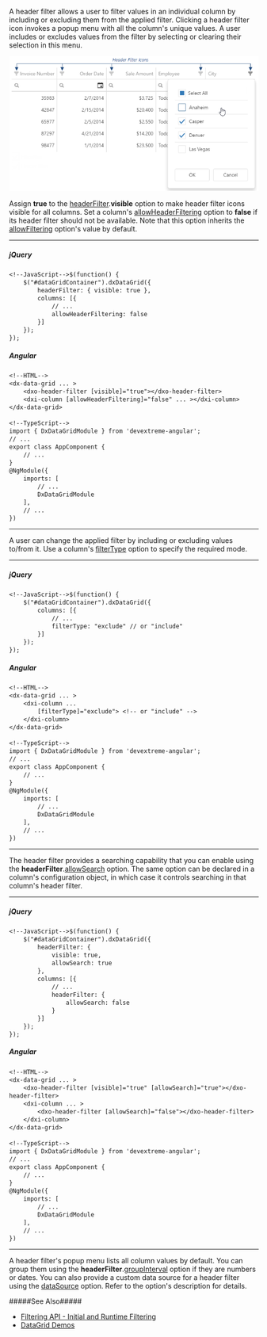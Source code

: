 A header filter allows a user to filter values in an individual column by including or excluding them from the applied filter. Clicking a header filter icon invokes a popup menu with all the column's unique values. A user includes or excludes values from the filter by selecting or clearing their selection in this menu.

![DevExtreme HTML5 JavaScript jQuery Knockout Angular DataGrid Filtering HeaderFilter](/images/DataGrid/visual_elements/header_filter.png)

Assign **true** to the [headerFilter](/api-reference/10%20UI%20Widgets/GridBase/1%20Configuration/headerFilter '/Documentation/ApiReference/UI_Widgets/dxDataGrid/Configuration/headerFilter/').**visible** option to make header filter icons visible for all columns. Set a column's [allowHeaderFiltering](/api-reference/10%20UI%20Widgets/GridBase/1%20Configuration/columns/allowHeaderFiltering.md '/Documentation/ApiReference/UI_Widgets/dxDataGrid/Configuration/columns/#allowHeaderFiltering') option to **false** if its header filter should not be available. Note that this option inherits the [allowFiltering](/api-reference/10%20UI%20Widgets/GridBase/1%20Configuration/columns/allowFiltering.md '/Documentation/ApiReference/UI_Widgets/dxDataGrid/Configuration/columns/#allowFiltering') option's value by default.

---
##### jQuery

    <!--JavaScript-->$(function() {
        $("#dataGridContainer").dxDataGrid({
            headerFilter: { visible: true },
            columns: [{
                // ...
                allowHeaderFiltering: false
            }]
        });
    });

##### Angular
    
    <!--HTML-->
    <dx-data-grid ... >
        <dxo-header-filter [visible]="true"></dxo-header-filter>
        <dxi-column [allowHeaderFiltering]="false" ... ></dxi-column>
    </dx-data-grid>

    <!--TypeScript-->
    import { DxDataGridModule } from 'devextreme-angular';
    // ...
    export class AppComponent {
        // ...
    }
    @NgModule({
        imports: [
            // ...
            DxDataGridModule
        ],
        // ...
    })
    
---

A user can change the applied filter by including or excluding values to/from it. Use a column's [filterType](/api-reference/10%20UI%20Widgets/GridBase/1%20Configuration/columns/filterType.md '/Documentation/ApiReference/UI_Widgets/dxDataGrid/Configuration/columns/#filterType') option to specify the required mode.

---
##### jQuery

    <!--JavaScript-->$(function() {
        $("#dataGridContainer").dxDataGrid({
            columns: [{
                // ...
                filterType: "exclude" // or "include"
            }]
        });
    });

##### Angular
    
    <!--HTML-->
    <dx-data-grid ... >
        <dxi-column ...
            [filterType]="exclude"> <!-- or "include" -->
        </dxi-column>
    </dx-data-grid>

    <!--TypeScript-->
    import { DxDataGridModule } from 'devextreme-angular';
    // ...
    export class AppComponent {
        // ...
    }
    @NgModule({
        imports: [
            // ...
            DxDataGridModule
        ],
        // ...
    })
    
---

The header filter provides a searching capability that you can enable using the **headerFilter**.[allowSearch](/api-reference/10%20UI%20Widgets/GridBase/1%20Configuration/headerFilter/allowSearch.md '/Documentation/ApiReference/UI_Widgets/dxDataGrid/Configuration/headerFilter/#allowSearch') option. The same option can be declared in a column's configuration object, in which case it controls searching in that column's header filter.

---
##### jQuery

    <!--JavaScript-->$(function() {
        $("#dataGridContainer").dxDataGrid({
            headerFilter: { 
                visible: true,
                allowSearch: true
            },
            columns: [{
                // ...
                headerFilter: { 
                    allowSearch: false
                }
            }]
        });
    });

##### Angular
    
    <!--HTML-->
    <dx-data-grid ... >
        <dxo-header-filter [visible]="true" [allowSearch]="true"></dxo-header-filter>
        <dxi-column ... >
            <dxo-header-filter [allowSearch]="false"></dxo-header-filter>
        </dxi-column>
    </dx-data-grid>

    <!--TypeScript-->
    import { DxDataGridModule } from 'devextreme-angular';
    // ...
    export class AppComponent {
        // ...
    }
    @NgModule({
        imports: [
            // ...
            DxDataGridModule
        ],
        // ...
    })
    
---

A header filter's popup menu lists all column values by default. You can group them using the **headerFilter**.[groupInterval](/api-reference/10%20UI%20Widgets/GridBase/1%20Configuration/columns/headerFilter/groupInterval.md '/Documentation/ApiReference/UI_Widgets/dxDataGrid/Configuration/columns/headerFilter/#groupInterval') option if they are numbers or dates. You can also provide a custom data source for a header filter using the [dataSource](/api-reference/10%20UI%20Widgets/GridBase/1%20Configuration/columns/headerFilter/dataSource.md '/Documentation/ApiReference/UI_Widgets/dxDataGrid/Configuration/columns/headerFilter/#dataSource') option. Refer to the option's description for details.

#####See Also#####
- [Filtering API - Initial and Runtime Filtering](/concepts/05%20Widgets/DataGrid/30%20Filtering%20and%20Searching/5%20API/1%20Initial%20and%20Runtime%20Filtering.md '/Documentation/Guide/Widgets/DataGrid/Filtering_and_Searching/#API/Initial_and_Runtime_Filtering')
- [DataGrid Demos](https://js.devexpress.com/Demos/WidgetsGallery/Demo/DataGrid/Filtering/jQuery/Light)
